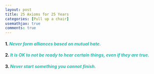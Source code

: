 ```yaml
---
layout: post
title: 25 Axioms for 25 Years
categories: [Pull up a chair]
usemathjax: true
comments: true
---
```

#### 1. <span style = "color:#28bdad">*Never form alliances based on mutual hate.*</span> 
#### 2. <span style = "color:#28bdad">*It is OK to not be ready to hear certain things, even if they are true.*</span>
#### 3. <span style = "color:#28bdad">*Never start something you cannot finish.*</span>
